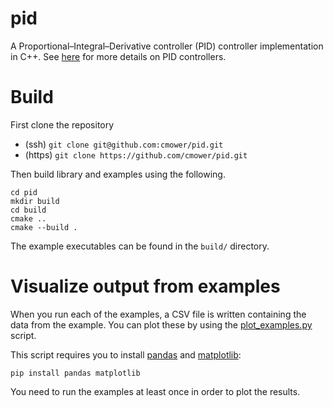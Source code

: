 # pid

A Proportional–Integral–Derivative controller (PID) controller implementation in C++.
See [here](https://en.wikipedia.org/wiki/PID_controller) for more details on PID controllers.

# Build

First clone the repository
- (ssh) `git clone git@github.com:cmower/pid.git`
- (https) `git clone https://github.com/cmower/pid.git`

Then build library and examples using the following.
```
cd pid
mkdir build
cd build
cmake ..
cmake --build .
```

The example executables can be found in the `build/` directory.

# Visualize output from examples

When you run each of the examples, a CSV file is written containing the data from the example.
You can plot these by using the [plot_examples.py](plot_examples.py) script.

This script requires you to install [pandas](https://pandas.pydata.org/) and [matplotlib](https://matplotlib.org/):
```
pip install pandas matplotlib
```

You need to run the examples at least once in order to plot the results.
